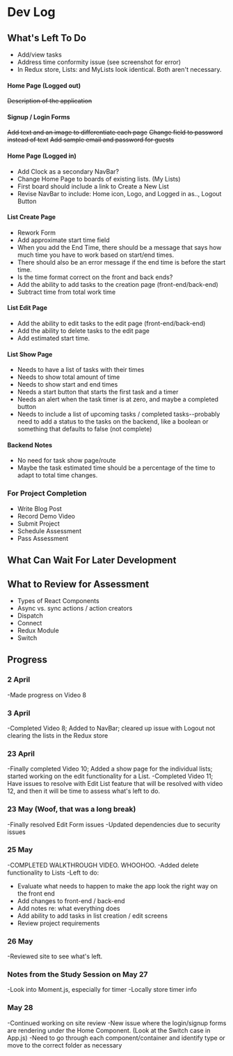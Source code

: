 # Dev Log

## What's Left To Do
* Add/view tasks
* Address time conformity issue (see screenshot for error)
* In Redux store, Lists: and MyLists look identical. Both aren't necessary.

#### Home Page (Logged out)
~~Description of the application~~

#### Signup / Login Forms
~~Add text and an image to differentiate each page~~
~~Change field to password instead of text~~
~~Add sample email and password for guests~~

#### Home Page (Logged in)
* Add Clock as a secondary NavBar?
* Change Home Page to boards of existing lists. (My Lists)
* First board should include a link to Create a New List
* Revise NavBar to include: Home icon, Logo, and Logged in as.., Logout Button

#### List Create Page
* Rework Form
* Add approximate start time field
* When you add the End Time, there should be a message that says how much time you have to work based on start/end times.
* There should also be an error message if the end time is before the start time.
* Is the time format correct on the front and back ends?
* Add the ability to add tasks to the creation page (front-end/back-end)
* Subtract time from total work time

#### List Edit Page
* Add the ability to edit tasks to the edit page (front-end/back-end)
* Add the ability to delete tasks to the edit page
* Add estimated start time.

#### List Show Page
* Needs to have a list of tasks with their times
* Needs to show total amount of time
* Needs to show start and end times
* Needs a start button that starts the first task and a timer
* Needs an alert when the task timer is at zero, and maybe a completed button
* Needs to include a list of upcoming tasks / completed tasks--probably need to add a status to the tasks on the backend, like a boolean or something that defaults to false (not complete)

#### Backend Notes
* No need for task show page/route
* Maybe the task estimated time should be a percentage of the time to adapt to total time changes.

### For Project Completion
* Write Blog Post
* Record Demo Video
* Submit Project
* Schedule Assessment
* Pass Assessment

## What Can Wait For Later Development


## What to Review for Assessment
* Types of React Components
* Async vs. sync actions / action creators
* Dispatch
* Connect
* Redux Module
* Switch

## Progress
### 2 April
-Made progress on Video 8

### 3 April
-Completed Video 8; Added to NavBar; cleared up issue with Logout not clearing the lists in the Redux store

### 23 April
-Finally completed Video 10; Added a show page for the individual lists; started working on the edit functionality for a List.
-Completed Video 11; Have issues to resolve with Edit List feature that will be resolved with video 12, and then it will be time to assess what's left to do.

### 23 May (Woof, that was a long break)
-Finally resolved Edit Form issues
-Updated dependencies due to security issues

### 25 May
-COMPLETED WALKTHROUGH VIDEO. WHOOHOO.
-Added delete functionality to Lists
-Left to do:
* Evaluate what needs to happen to make the app look the right way on the front end
* Add changes to front-end / back-end
* Add notes re: what everything does
* Add ability to add tasks in list creation / edit screens
* Review project requirements

### 26 May
-Reviewed site to see what's left.

### Notes from the Study Session on May 27
-Look into Moment.js, especially for timer
-Locally store timer info

### May 28
-Continued working on site review
-New issue where the login/signup forms are rendering under the Home Component. (Look at the Switch case in App.js)
-Need to go through each component/container and identify type or move to the correct folder as necessary
